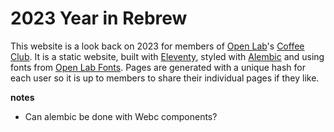 # 2023 Year in Rebrew

This website is a look back on 2023 for members of [Open Lab](https://openlab.ncl.ac.uk)'s [Coffee Club](https://coffee.openlab.dev).
It is a static website, built with [Eleventy](https://www.11ty.dev/), styled with [Alembic](https://alembic.openlab.dev) and using fonts from [Open Lab Fonts](https://fonts.openlab.dev).
Pages are generated with a unique hash for each user so it is up to members to share their individual pages if they like.

**notes**

- Can alembic be done with Webc components?
